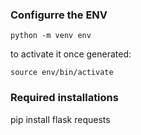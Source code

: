 ### Configurre the ENV

```
python -m venv env
```

to activate it once generated:

```
source env/bin/activate
```

### Required installations

pip install flask requests


